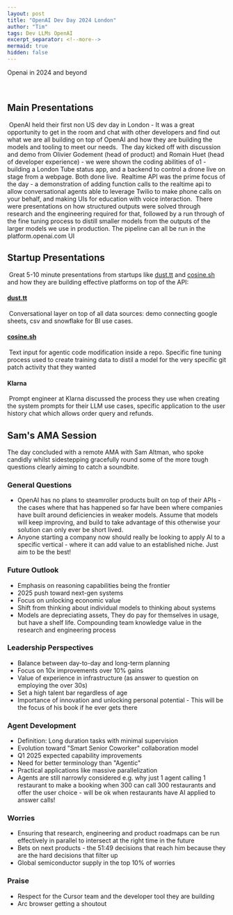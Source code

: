 ```yaml
---
layout: post
title: "OpenAI Dev Day 2024 London"
author: "Tim"
tags: Dev LLMs OpenAI
excerpt_separator: <!--more-->
mermaid: true
hidden: false
---
```


Openai in 2024 and beyond
<!--more-->
​
## Main Presentations
​
OpenAI held their first non US dev day in London \- It was a great opportunity to get in the room and chat with other developers and find out what we are all building on top of OpenAI and how they are building the models and tooling to meet our needs.
​
The day kicked off with discussion and demo from Olivier Godement (head of product) and Romain Huet (head of developer experience) \- we were shown the coding abilities of o1 \-  building a London Tube status app, and a backend to control a drone live on stage from a webpage. Both done live.
​
Realtime API was the prime focus of the day \- a demonstration of adding function calls to the realtime api to allow conversational agents able to leverage Twilio to make phone calls on your behalf, and making UIs for education with voice interaction.
​
There were presentations on how structured outputs were solved through research and the engineering required for that, followed by a run through of the fine tuning process to distill smaller models from the outputs of the larger models we use in production. The pipeline can all be run in the platform.openai.com UI
​
## Startup Presentations
​
Great 5-10 minute presentations from startups like [dust.tt](https://www.dust.tt/) and [cosine.sh](https://www.cosine.sh/) and how they are building effective platforms on top of the API:
​
#### [dust.tt](https://www.dust.tt/)
​
Conversational layer on top of all data sources: demo connecting google sheets, csv and snowflake for BI use cases.
​
#### [cosine.sh](https://www.cosine.sh/)
​
Text input for agentic code modification inside a repo. Specific fine tuning process used to create training data to distil a model for the very specific git patch activity that they wanted
​
#### Klarna
​
Prompt engineer at Klarna discussed the process they use when creating the system prompts for their LLM use cases, specific application to the user history chat which allows order query and refunds.
​
## Sam's AMA Session

The day concluded with a remote AMA with Sam Altman, who spoke candidly whilst sidestepping gracefully round some of the more tough questions clearly aiming to catch a soundbite.

### General Questions

* OpenAI has no plans to steamroller products built on top of their APIs - the cases where that has happened so far have been where companies have built around deficiencies in weaker models. Assume that models will keep improving, and build to take advantage of this otherwise your solution can only ever be short lived.
* Anyone starting a company now should really be looking to apply AI to a specific vertical - where it can add value to an established niche. Just aim to be the best!

### Future Outlook

* Emphasis on reasoning capabilities being the frontier
* 2025 push toward next-gen systems
* Focus on unlocking economic value
* Shift from thinking about individual models to thinking about systems
* Models are depreciating assets, They do pay for themselves in usage, but have a shelf life. Compounding team knowledge value in the research and engineering process

### Leadership Perspectives

* Balance between day-to-day and long-term planning
* Focus on 10x improvements over 10% gains
* Value of experience in infrastructure (as answer to question on employing the over 30s)
* Set a high talent bar regardless of age
* Importance of innovation and unlocking personal potential - This will be the focus of his book if he ever gets there

### Agent Development

* Definition: Long duration tasks with minimal supervision
* Evolution toward "Smart Senior Coworker" collaboration model
* Q1 2025 expected capability improvements
* Need for better terminology than "Agentic"
* Practical applications like massive parallelization
* Agents are still narrowly considered e.g. why just 1 agent calling 1 restaurant to make a booking when 300 can call 300 restaurants and offer the user choice - will be ok when restaurants have AI applied to answer calls!

### Worries

* Ensuring that research, engineering and product roadmaps can be run effectively in parallel to intersect at the right time in the future
* Bets on next products - the 51:49 decisions that reach him because they are the hard decisions that filter up
* Global semiconductor supply in the top 10% of worries

### Praise

* Respect for the Cursor team and the developer tool they are building
* Arc browser getting a shoutout